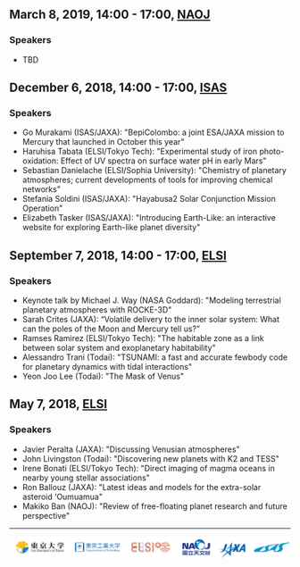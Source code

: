 ## March 8, 2019, 14:00 - 17:00, [NAOJ](https://www.nao.ac.jp/en/)
### Speakers
- TBD

## December 6, 2018, 14:00 - 17:00, [ISAS](http://www.isas.jaxa.jp/en/)
### Speakers
- Go Murakami (ISAS/JAXA): "BepiColombo: a joint ESA/JAXA mission to Mercury that launched in October this year"
- Haruhisa Tabata (ELSI/Tokyo Tech): "Experimental study of iron photo-oxidation: Effect of UV spectra on surface water pH in early Mars"
- Sebastian Danielache (ELSI/Sophia University): "Chemistry of planetary atmospheres; current developments of tools for improving chemical networks"
- Stefania Soldini (ISAS/JAXA): "Hayabusa2 Solar Conjunction Mission Operation"
- Elizabeth Tasker (ISAS/JAXA): "Introducing Earth-Like: an interactive website for exploring Earth-like planet diversity"

## September 7, 2018, 14:00 - 17:00, [ELSI](http://elsi.jp/)
### Speakers
- Keynote talk by Michael J. Way (NASA Goddard): "Modeling terrestrial planetary atmospheres with ROCKE-3D"
- Sarah Crites (JAXA): “Volatile delivery to the inner solar system: What can the poles of the Moon and Mercury tell us?”
- Ramses Ramirez (ELSI/Tokyo Tech): "The habitable zone as a link between solar system and exoplanetary habitability"
- Alessandro Trani (Todai): "TSUNAMI: a fast and accurate fewbody code for planetary dynamics with tidal interactions"
- Yeon Joo Lee (Todai): "The Mask of Venus"

## May 7, 2018, [ELSI](http://elsi.jp/)
### Speakers
- Javier Peralta (JAXA): "Discussing Venusian atmospheres"
- John Livingston (Todai): "Discovering new planets with K2 and TESS"
- Irene Bonati (ELSI/Tokyo Tech): "Direct imaging of magma oceans in nearby young stellar associations"
- Ron Ballouz (JAXA): "Latest ideas and models for the extra-solar asteroid ‘Oumuamua"
- Makiko Ban (NAOJ): "Review of free-floating planet research and future perspective"

---
![](images/logos.png)

